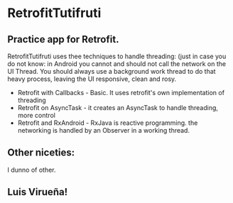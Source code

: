 # RetrofitTutifruti
## Practice app for Retrofit. 
RetrofitTutifruti uses thee techniques to handle threading:
(just in case you do not know: in Android you cannot and should not call the network on the UI Thread. You should always use a background work thread to do that heavy process, leaving the UI responsive, clean and rosy. 
* Retrofit with Callbacks - Basic. It uses retrofit's own implementation of threading
* Retrofit on AsyncTask - it creates an AsyncTask to handle threading, more control
* Retrofit and RxAndroid - RxJava is reactive programming. the networking is handled by an Observer in a working thread.

## Other niceties:
I dunno of other.

## Luis Virueña!
